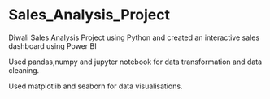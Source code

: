 # Sales_Analysis_Project
Diwali Sales Analysis Project using Python and created an interactive sales dashboard using Power BI

Used pandas,numpy and jupyter notebook for data transformation and data cleaning.

Used matplotlib and seaborn for data visualisations.
